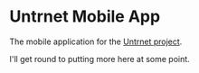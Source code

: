 # Untrnet Mobile App

The mobile application for the [Untrnet project](https://untr.net).

I'll get round to putting more here at some point.